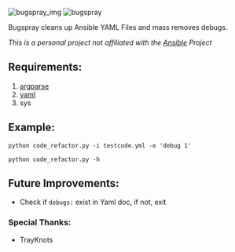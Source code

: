 ![bugspray_img](https://funkyimg.com/i/36qvF.png) ![bugspray](https://funkyimg.com/i/36qh3.png)

Bugspray cleans up Ansible YAML Files and mass removes debugs.

*This is a personal project not affiliated with the [Ansible](https://github.com/ansible/ansible) Project*

## Requirements:

1. [argparse](https://pypi.org/project/argparse/) 
2. [yaml](https://pypi.org/project/PyYAML/)
3. sys

## Example:

`python code_refactor.py -i testcode.yml -e 'debug 1'
`

`python code_refactor.py -h
`
## Future Improvements:
- Check if `debugs:` exist in Yaml doc, if not, exit


### Special Thanks:
- TrayKnots 
